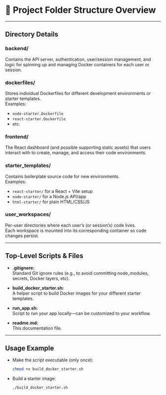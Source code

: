 # 📁 Project Folder Structure Overview




---

## **Directory Details**

### **backend/**
Contains the API server, authentication, user/session management, and logic for spinning up and managing Docker containers for each user or session.

### **dockerfiles/**
Stores individual Dockerfiles for different development environments or starter templates.  
Examples:  
- `node-starter.Dockerfile`  
- `react-starter.Dockerfile`  
- etc.

### **frontend/**
The React dashboard (and possible supporting static assets) that users interact with to create, manage, and access their code environments.

### **starter_templates/**
Contains boilerplate source code for new environments.  
Examples:
- `react-starter/` for a React + Vite setup
- `node-starter/` for a Node.js API/app
- `html-starter/` for plain HTML/CSS/JS

### **user_workspaces/**
Per-user directories where each user’s (or session’s) code lives.  
Each workspace is mounted into its corresponding container so code changes persist.

---

## **Top-Level Scripts & Files**

- **.gitignore:**  
  Standard Git ignore rules (e.g., to avoid committing node_modules, secrets, Docker layers, etc).

- **build_docker_starter.sh:**  
  A helper script to build Docker images for your different starter templates.

- **run_app.sh:**  
  Script to run your app locally—can be customized to your workflow.

- **readme.md:**  
  This documentation file.

---

## **Usage Example**
- Make the script executable (only once):  
  ```sh
  chmod +x build_docker_starter.sh

- Build a starter image:  
  ```sh
  ./build_docker_starter.sh
